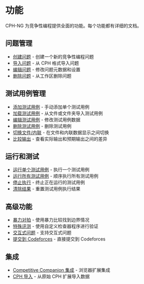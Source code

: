 # 功能

CPH-NG 为竞争性编程提供全面的功能。每个功能都有详细的文档。

## 问题管理
- [创建问题](create-problem.md) - 创建一个新的竞争性编程问题
- [导入问题](import-problem.md) - 从 CPH 格式导入问题
- [编辑问题](edit-problem.md) - 修改问题元数据和设置
- [删除问题](delete-problem.md) - 从工作区删除问题

## 测试用例管理
- [添加测试用例](add-test-case.md) - 手动添加单个测试用例
- [加载测试用例](load-test-cases.md) - 从文件或文件夹导入测试用例
- [编辑测试用例](edit-test-case.md) - 修改测试用例数据
- [删除测试用例](delete-test-case.md) - 删除测试用例
- [切换文件/内联](toggle-file-inline.md) - 在文件和内联数据显示之间切换
- [比较输出](compare-output.md) - 查看实际输出和预期输出之间的差异

## 运行和测试
- [运行单个测试用例](run-single-test.md) - 执行一个测试用例
- [运行所有测试用例](run-all-tests.md) - 顺序执行所有测试用例
- [停止执行](stop-execution.md) - 终止正在运行的测试用例
- [清除结果](clear-results.md) - 重置测试用例执行结果

## 高级功能
- [暴力对拍](brute-force-compare.md) - 使用暴力比较找到边界情况
- [特殊评测](special-judge.md) - 使用自定义检查器程序进行验证
- [交互式问题](interactive-problems.md) - 支持交互式问题
- [提交到 Codeforces](submit-codeforces.md) - 直接提交到 Codeforces

## 集成
- [Competitive Companion 集成](competitive-companion.md) - 浏览器扩展集成
- [CPH 导入](cph-import.md) - 从原始 CPH 扩展导入数据
